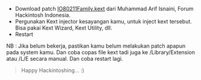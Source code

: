 * Download patch <a href="https://drive.google.com/file/d/13uHwHlXVBRSwOCmbctOQfq9w7a9En3j3/view?fbclid=IwAR1IGHjK6H91Elmj6Ke_pIltB4slv8cPiLccEkeaEjr2LsxkErzqA9u_i_s" target="blank">IO80211Family.kext</a> dari Muhammad Arif Isnaini, Forum Hackintosh Indonesia.
* Pergunakan Kext injector kesayangan kamu, untuk inject kext tersebut. Bisa pakai Kext Wizard, Kext Utility, dll.
* Restart

NB : Jika belum bekerja, pastikan kamu belum melakukan patch apapun pada system kamu. Dan coba copas file kext tadi juga ke /Library/Extension atau /L/E secara manual. Dan coba restart lagi.

> Happy Hackintoshing... :)
